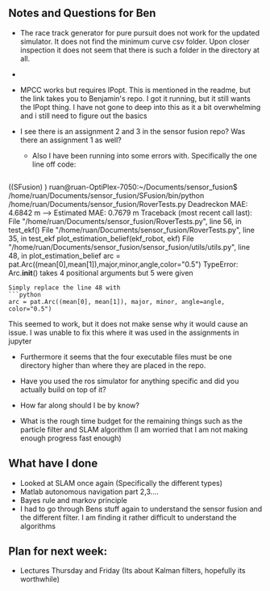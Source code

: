 ## Notes and Questions for Ben

- The race track generator for pure pursuit does not work for the updated simulator. It does not find the minimum curve csv folder. Upon closer inspection it does not seem that there is such a folder in the directory at all.
- 
- MPCC works but requires IPopt. This is mentioned in the readme, but the link takes you to Benjamin's repo. I got it running, but it still wants the IPopt thing. I have not gone to deep into this as it a bit overwhelming and i still need to figure out the basics

- I see there is an assignment 2 and 3 in the sensor fusion repo? Was there an assignment 1 as well?
	- Also I have been running into some errors with. Specifically the one line off code:
	```powershell
((SFusion) ) ruan@ruan-OptiPlex-7050:~/Documents/sensor_fusion$ /home/ruan/Documents/sensor_fusion/SFusion/bin/python /home/ruan/Documents/sensor_fusion/RoverTests.py
Deadreckon MAE: 4.6842 m --> Estimated MAE: 0.7679 m
Traceback (most recent call last):
  File "/home/ruan/Documents/sensor_fusion/RoverTests.py", line 56, in <module>
    test_ekf()
  File "/home/ruan/Documents/sensor_fusion/RoverTests.py", line 35, in test_ekf
    plot_estimation_belief(ekf_robot, ekf)
  File "/home/ruan/Documents/sensor_fusion/sensor_fusion/utils/utils.py", line 48, in plot_estimation_belief
    arc = pat.Arc((mean[0],mean[1]),major,minor,angle,color="0.5")
TypeError: Arc.__init__() takes 4 positional arguments but 5 were given
```
Simply replace the line 48 with
```python
arc = pat.Arc((mean[0], mean[1]), major, minor, angle=angle, color="0.5")
```
This seemed to work, but it does not make sense why it would cause an issue. I was unable to fix this where it was used in the assignments in jupyter
- Furthermore it seems that the four executable files must be one directory higher than where they are placed in the repo.

- Have you used the ros simulator for anything specific and did you actually build on top of it?
- How far along should I be by know? 
- What is the rough time budget for the remaining things such as the particle filter and SLAM algorithm 
(I am worried that I am not making enough progress fast enough) 

## What have I done
- Looked at SLAM once again (Specifically the different types)
- Matlab autonomous navigation part 2,3....
- Bayes rule and markov principle
- I had to go through Bens stuff again to understand the sensor fusion and the different filter. I am finding it rather difficult to understand the algorithms

## Plan for next week:
- Lectures Thursday and Friday (Its about Kalman filters, hopefully its worthwhile)